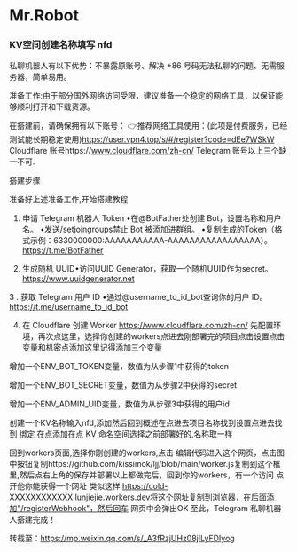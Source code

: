 # Mr.Robot
### KV空间创建名称填写 nfd

私聊机器人有以下优势：不暴露原账号、解决 +86 号码无法私聊的问题、无需服务器，简单易用。

准备工作:由于部分国外网络访问受限，建议准备一个稳定的网络工具，以保证能够顺利打开和下载资源。

在搭建前，请确保拥有以下账号：
👉推荐网络工具使用：(此项是付费服务，已经测试能长期稳定使用)https://user.vpn4.top/s/#/register?code=dEe7WSkW
Cloudflare 账号https://www.cloudflare.com/zh-cn/
Telegram 
账号以上三个缺一不可.

搭建步骤

准备好上述准备工作,开始搭建教程
1. 申请 Telegram 机器人 Token
   •在@BotFather处创建 Bot，设置名称和用户名。
   •发送/setjoingroups禁止 Bot 被添加进群组。
   •复制生成的Token（格式示例：6330000000:AAAAAAAAAAA-AAAAAAAAAAAAAAAAA）。
   https://t.me/BotFather
   
2. 生成随机 UUID•访问UUID Generator，获取一个随机UUID作为secret。https://www.uuidgenerator.net
   
3 . 获取 Telegram 用户 ID
   •通过@username_to_id_bot查询你的用户 ID。https://t.me/username_to_id_bot
   
4. 在 Cloudflare 创建 Worker
   https://www.cloudflare.com/zh-cn/
   先配置环境，再次点这里，选择你创建的workers点进去刚部署完的项目点击设置点击变量和机密点添加这里记得添加三个变量

增加一个ENV_BOT_TOKEN变量，数值为从步骤1中获得的token

增加一个ENV_BOT_SECRET变量，数值为从步骤2中获得的secret

增加一个ENV_ADMIN_UID变量，数值为从步骤3中获得的用户id

创建一个KV名称输入nfd,添加然后回到概述在点进去项目名称找到设置点进去找到 绑定 在点添加在点 KV 命名空间选择之前部署好的,名称取一样

回到workers页面,选择你刚创建的workers,点击 编辑代码进入这个网页，点击图中按钮复制https://github.com/kissimok/ljj/blob/main/worker.js复制到这个框里,然后点右上角的保存并部署以上都做完后，回到你的workers，有一个访问 点开他你能获得一个网址
类似这样:https://cold-XXXXXXXXXXXX.lunjiejie.workers.dev将这个网址复制到浏览器，在后面添加"/registerWebhook"，然后回车
网页中会弹出OK
至此，Telegram 私聊机器人搭建完成！

转载至：https://mp.weixin.qq.com/s/_A3fRzjUHz08jILyFDIyog
